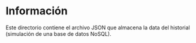 # Información

Este directorio contiene el archivo JSON que almacena la data del historial (simulación de una base de datos NoSQL).